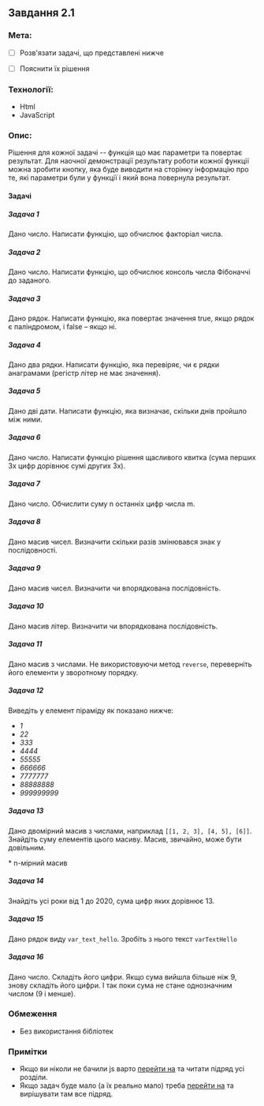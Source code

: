 ## Завдання 2.1


### Мета:

-[ ] Розв'язати задачі, що представлені нижче

-[ ] Пояснити їх рішення


### Технології:

- Html
- JavaScript


### Опис:

Рішення для кожної задачі -- функція що має параметри та повертає результат. Для наочної демонстрації результату роботи кожної функції можна зробити кнопку, яка буде виводити на сторінку інформацію про те, які параметри були у функції і який вона повернула результат.


#### Задачі

##### Задача 1

Дано число. Написати функцію, що обчислює факторіал числа.


##### Задача 2

Дано число. Написати функцію, що обчислює консоль числа Фібоначчі до заданого.


##### Задача 3

Дано рядок. Написати функцію, яка повертає значення true, якщо рядок є паліндромом, і false – якщо ні.


##### Задача 4

Дано два рядки. Написати функцію, яка перевіряє, чи є рядки анаграмами (регістр літер не має значення).


##### Задача 5

Дано дві дати. Написати функцію, яка визначає, скільки днів пройшло між ними.


##### Задача 6

Дано число. Написати функцію рішення щасливого квитка (сума перших 3х цифр дорівнює сумі других 3х).


##### Задача 7

Дано число. Обчислити суму n останніх цифр числа m.


##### Задача 8

Дано масив чисел. Визначити скільки разів змінювався знак у послідовності.


##### Задача 9

Дано масив чисел. Визначити чи впорядкована послідовність.


##### Задача 10

Дано масив літер. Визначити чи впорядкована послідовність.


##### Задача 11

Дано масив з числами. Не використовуючи метод `reverse`, переверніть його елементи у зворотному порядку.


##### Задача 12

Виведіть у елемент піраміду як показано нижче:

- _1_
- _22_
- _333_
- _4444_
- _55555_
- _666666_
- _7777777_
- _88888888_
- _999999999_


##### Задача 13

Дано двомірний масив з числами, наприклад `[[1, 2, 3], [4, 5], [6]]`. Знайдіть суму елементів цього масиву. Масив, звичайно, може бути довільним.

<span>* n-мірний масив</span>


##### Задача 14

Знайдіть усі роки від 1 до 2020, сума цифр яких дорівнює 13.


##### Задача 15

Дано рядок виду ``var_text_hello``. Зробіть з нього текст ``varTextHello``


##### Задача 16

Дано число. Складіть його цифри. Якщо сума вийшла більше ніж 9, знову складіть його цифри. І так поки сума не стане однозначним числом (9 і менше).


### Обмеження

- Без використання бібліотек


### Примітки

- Якщо ви ніколи не бачили js варто [перейти на](https://uk.javascript.info/) та читати підряд усі розділи.
- Якщо задач буде мало (а їх реально мало) треба [перейти на](https://www.codewars.com/) та вирішувати там все підряд.
